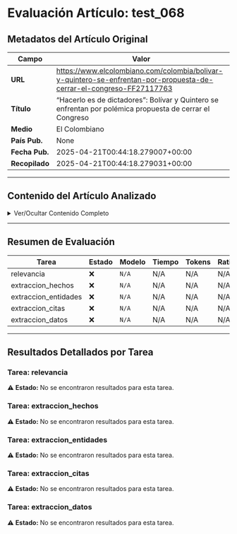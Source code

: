 # Evaluación Artículo: test_068

## Metadatos del Artículo Original

| Campo          | Valor                                      |
|----------------|--------------------------------------------|
| **URL**        | https://www.elcolombiano.com/colombia/bolivar-y-quintero-se-enfrentan-por-propuesta-de-cerrar-el-congreso-FF27117763           |
| **Título**     | “Hacerlo es de dictadores”: Bolívar y Quintero se enfrentan por polémica propuesta de cerrar el Congreso       |
| **Medio**      | El Colombiano         |
| **País Pub.**  | None |
| **Fecha Pub.** | 2025-04-21T00:44:18.279007+00:00 |
| **Recopilado** | 2025-04-21T00:44:18.279031+00:00 |

---

## Contenido del Artículo Analizado

<details>
<summary>Ver/Ocultar Contenido Completo</summary>

```text
El exalcalde Daniel Quintero Calle hizo una polémica propuesta en una entrevista reciente en la revista Cambio: “Gano la Presidencia, cierro el Congreso y convoco a una constituyente para resetear este país, porque, así como está, el país no funciona. No hay que tenerlo miedo a esta generación. Esta generación está lista para plantear una nueva institucionalidad”.
Esa polémica propuesta desató debate en redes sociales e incluso entre figuras cercanas al petrismo como lo es Quintero. Por eso, el actual director del Departamento de Prosperidad Social (DPS), Gustavo Bolívar, le respondió al exalcalde: “Puede gustarnos o no. Podemos criticarlo las veces que queramos y estar en desacuerdo con las prácticas corruptas de muchos de sus miembros, pero el Congreso de la República, pilar de la democracia, nunca se cierra. Nunca. Hacerlo es de dictadores”, afirmó desde su cuenta oficial de X.
```
</details>

---

## Resumen de Evaluación

| Tarea | Estado | Modelo | Tiempo | Tokens | Ratio |
|-------|--------|--------|--------|--------|-------|
| relevancia | ❌ | `N/A` | N/A | N/A | N/A |
| extraccion_hechos | ❌ | `N/A` | N/A | N/A | N/A |
| extraccion_entidades | ❌ | `N/A` | N/A | N/A | N/A |
| extraccion_citas | ❌ | `N/A` | N/A | N/A | N/A |
| extraccion_datos | ❌ | `N/A` | N/A | N/A | N/A |

---

## Resultados Detallados por Tarea

### Tarea: relevancia

⚠️ **Estado:** No se encontraron resultados para esta tarea.


### Tarea: extraccion_hechos

⚠️ **Estado:** No se encontraron resultados para esta tarea.


### Tarea: extraccion_entidades

⚠️ **Estado:** No se encontraron resultados para esta tarea.


### Tarea: extraccion_citas

⚠️ **Estado:** No se encontraron resultados para esta tarea.


### Tarea: extraccion_datos

⚠️ **Estado:** No se encontraron resultados para esta tarea.
